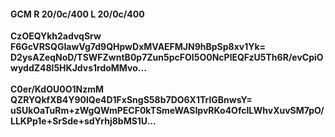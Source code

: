 #### GCM R 20/0c/400 L 20/0c/400
**CzOEQYkh2advqSrw**<br/>**F6GcVRSQGIawVg7d9QHpwDxMVAEFMJN9hBpSp8xv1Yk=**<br/>**D2ysAZeqNoD/TSWFZwntB0p7Zun5pcFOI5O0NcPlEQFzU5Th6R/evCpiOwyddZ48l5HKJdvs1rdoMMvo...**<br/><br/>
**C0er/KdOU0O1NzmM**<br/>**QZRYQkfXB4Y90lQe4D1FxSngS58b7DO6X1TrlGBnwsY=**<br/>**uSUkOaTuRm+zWgQWmPECF0kTSmeWASIpvRKo4OfcILWhvXuvSM7pO/LLKPp1e+SrSde+sdYrhj8bMS1U...**